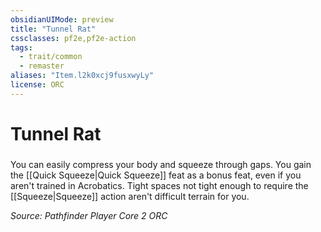 ```yaml
---
obsidianUIMode: preview
title: "Tunnel Rat"
cssclasses: pf2e,pf2e-action
tags:
  - trait/common
  - remaster
aliases: "Item.l2k0xcj9fusxwyLy"
license: ORC
---
```

# Tunnel Rat

### 






You can easily compress your body and squeeze through gaps. You gain the [[Quick Squeeze|Quick Squeeze]] feat as a bonus feat, even if you aren't trained in Acrobatics. Tight spaces not tight enough to require the [[Squeeze|Squeeze]] action aren't difficult terrain for you.

*Source: Pathfinder Player Core 2*
*ORC*